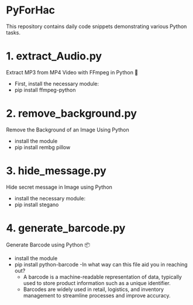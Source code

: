 # PyForHac
This repository contains daily code snippets demonstrating various Python tasks.

# 1. extract_Audio.py
Extract MP3 from MP4 Video with FFmpeg in Python 🎵
  - First, install the necessary module:
  - pip install ffmpeg-python

# 2. remove_background.py
Remove the Background of an Image Using Python
  - install the module
  - pip install rembg pillow

# 3. hide_message.py
Hide secret message in Image using Python
  - install the necessary module:
  - pip install stegano

# 4. generate_barcode.py
Generate Barcode using Python 📦
  - install the module
  - pip install python-barcode
    -In what way can this file aid you in reaching out?
      - A barcode is a machine-readable representation of data, typically used to store product information such as a unique identifier.
      - Barcodes are widely used in retail, logistics, and inventory management to streamline processes and improve accuracy.
